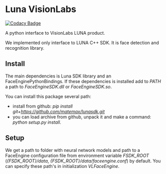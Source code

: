 # Luna VisionLabs

[![Codacy Badge](https://api.codacy.com/project/badge/Grade/d24e9508258849c2b40760fce3448c6b)](https://www.codacy.com/app/matemax/lunasdk?utm_source=github.com&amp;utm_medium=referral&amp;utm_content=matemax/lunasdk&amp;utm_campaign=Badge_Grade)

A python interface to VisionLabs LUNA product.

We implemented only interface to LUNA C++ SDK. It is face detection and recognition library.

## Install

The main dependencies is Luna SDK library and an FaceEnginePythonBindings. If these dependencies is installed
 add to *PATH* a path to *FaceEngineSDK.dll* or *FaceEngineSDK.so*. 
 
You can install this package several path:

- install from github: *pip install  git+https://github.com/matemax/lunasdk.git*
- you can load archive from github, unpack it and make a command: *python setup.py install*.

## Setup

We get a path to folder with neural network models and path to a FaceEngine configuration file  from environment 
variable *FSDK_ROOT* (*{FSDK_ROOT}/data*, *{FSDK_ROOT}/data/faceengine.conf*) by default. You can specify these path's 
in initialization *VLFaceEngine*. 
